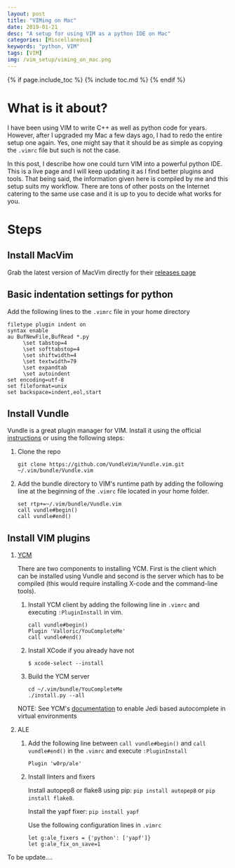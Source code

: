 ```yaml
---
layout: post
title: "VIMing on Mac"
date: 2019-01-21
desc: "A setup for using VIM as a python IDE on Mac"
categories: [Miscellaneous]
keywords: "python, VIM"
tags: [VIM]
img: /vim_setup/viming_on_mac.png
---
```


{% if page.include_toc %}
{% include toc.md %}
{% endif %}


# What is it about?

I have been using VIM to write C++ as well as python code for years. However, after I upgraded my Mac a few days ago, I had to redo the entire setup one again. Yes, one might say that it should be as simple as copying the `.vimrc` file but such is not the case. 

In this post, I describe how one could turn VIM into a powerful python IDE. This is a live page and I will keep updating it as I find better plugins and tools. That being said, the information given here is compiled by me and this setup suits my workflow. There are tons of other posts on the Internet catering to the same use case and it is up to you to decide what works for you. 

# Steps

## Install MacVim
	
Grab the latest version of MacVim directly for their [releases page](https://github.com/macvim-dev/macvim/releases)


## Basic indentation settings for python

Add the following lines to the `.vimrc` file in your home directory

```
filetype plugin indent on
syntax enable
au BufNewFile,BufRead *.py
     \set tabstop=4
     \set softtabstop=4
     \set shiftwidth=4
     \set textwidth=79
     \set expandtab
     \set autoindent
set encoding=utf-8
set fileformat=unix
set backspace=indent,eol,start
```

## Install Vundle

Vundle is a great plugin manager for VIM. Install it using the official [instructions](https://github.com/VundleVim/Vundle.vim) or using the following steps:

1. Clone the repo

	```
	git clone https://github.com/VundleVim/Vundle.vim.git ~/.vim/bundle/Vundle.vim
	```

2. Add the bundle directory to VIM's runtime path by adding the following line at the beginning of the `.vimrc` file located in your home folder.

	```
	set rtp+=~/.vim/bundle/Vundle.vim
	call vundle#begin()
    call vundle#end()
	```



## Install VIM plugins
1. [YCM](https://valloric.github.io/YouCompleteMe/)

	There are two components to installing YCM. First is the client which can be installed using Vundle and second is the server which has to be compiled (this would require installing X-code and the command-line tools).

	1. Install YCM client by adding the following line in `.vimrc` and executing `:PluginInstall` in vim.

		```
		call vundle#begin()
		Plugin 'Valloric/YouCompleteMe'
		call vundle#end()
		```
	2. Install XCode if you already have not

		```
		$ xcode-select --install
		```

	3. Build the YCM server

		```
		cd ~/.vim/bundle/YouCompleteMe
		./install.py --all
		```

	NOTE: See YCM's [documentation](https://valloric.github.io/YouCompleteMe/#python-semantic-completion) to enable Jedi based autocomplete in virtual environments

2. ALE

	1. Add the following line between `call vundle#begin()` and `call vundle#end()` in the `.vimrc` and execute `:PluginInstall`

		```
		Plugin 'w0rp/ale'
		``` 

	2. Install linters and fixers

		Install autopep8 or flake8 using pip: `pip install autopep8` or `pip install flake8`.

		Install the yapf fixer: `pip install yapf`

		Use the following configuration lines in `.vimrc`

		```
		let g:ale_fixers = {'python': ['yapf']}
		let g:ale_fix_on_save=1
		```


To be update....
